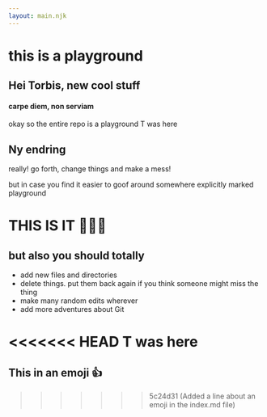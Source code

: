 ```yaml
---
layout: main.njk
---
```


<h1>this is a playground</h1>

<h2>Hei Torbis, new cool stuff</h2>

<h4>carpe diem, non serviam</h4>

okay so the entire repo is a playground T was here

<h2>Ny endring</h2>

really! go forth, change things and make a mess!

but in case you find it easier to goof around
somewhere explicitly marked playground

<h1>THIS IS IT 🤸🏻‍♀️</h1>

## but also you should totally

- add new files and directories
- delete things. put them back again if you think someone might miss the thing
- make many random edits wherever
- add more adventures about Git

<<<<<<< HEAD
T was here
=======
## This in an emoji :thumbsup:
>>>>>>> 5c24d31 (Added a line about an emoji in the index.md file)
